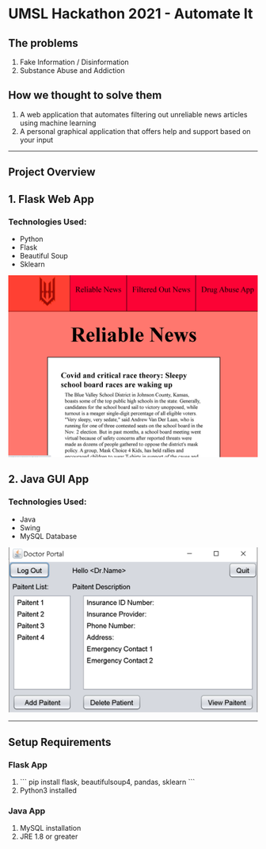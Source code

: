 # UMSL Hackathon 2021 - Automate It

## The problems
<ol>
    <li>Fake Information / Disinformation</li>
    <li>Substance Abuse and Addiction</li>
</ol>

## How we thought to solve them
<ol>
    <li>A web application that automates filtering out unreliable news articles using machine learning</li>
    <li>A personal graphical application that offers help and support based on your input</li>
</ol>

---

## Project Overview

## 1. Flask Web App
### Technologies Used:
<ul>
    <li>Python</li>
    <li>Flask</li>
    <li>Beautiful Soup</li>
    <li>Sklearn</li>
</ul>

![img](flaskApp/static/img/flaskThumb.png)

## 2. Java GUI App
### Technologies Used:
<ul>
    <li>Java</li>
    <li>Swing</li>
    <li>MySQL Database</li>
</ul>

![img](flaskApp/static/img/javaThumb.png)


---

## Setup Requirements

### Flask App
<ol>
    <li>
    ```
    pip install flask, beautifulsoup4, pandas, sklearn
    ```
    </li>
    <li>Python3 installed</li>
</ol>

### Java App
<ol>
    <li>
    MySQL installation
    </li>
    <li>JRE 1.8 or greater</li>
</ol>
